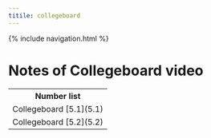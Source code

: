 ```yaml
---
titile: collegeboard
---
```


{% include navigation.html %}
# Notes of Collegeboard video

<table>
   <tr>
    <th>Number list</th>
   </tr>
   
   <tr>
    <td>Collegeboard [5.1](5.1)</td>
   </tr>
   
   <tr>
    <td>Collegeboard [5.2](5.2)</td>
   </tr>

